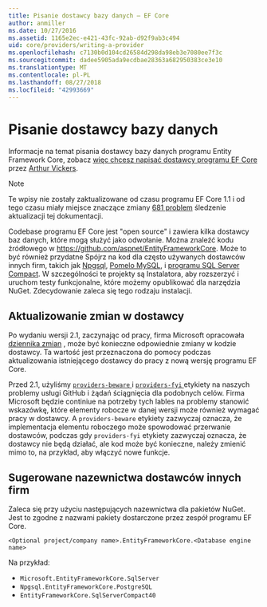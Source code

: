 ```yaml
---
title: Pisanie dostawcy bazy danych — EF Core
author: anmiller
ms.date: 10/27/2016
ms.assetid: 1165e2ec-e421-43fc-92ab-d92f9ab3c494
uid: core/providers/writing-a-provider
ms.openlocfilehash: c7130b0d104cd26584d298da98eb3e7080ee7f3c
ms.sourcegitcommit: dadee5905ada9ecdbae28363a682950383ce3e10
ms.translationtype: MT
ms.contentlocale: pl-PL
ms.lasthandoff: 08/27/2018
ms.locfileid: "42993669"
---
```

# <a name="writing-a-database-provider"></a>Pisanie dostawcy bazy danych

Informacje na temat pisania dostawcy bazy danych programu Entity Framework Core, zobacz [więc chcesz napisać dostawcy programu EF Core](https://blog.oneunicorn.com/2016/11/11/so-you-want-to-write-an-ef-core-provider/) przez [Arthur Vickers](https://github.com/ajcvickers).

> [!NOTE]
> Te wpisy nie zostały zaktualizowane od czasu programu EF Core 1.1 i od tego czasu miały miejsce znaczące zmiany [681 problem](https://github.com/aspnet/EntityFramework.Docs/issues/681) śledzenie aktualizacji tej dokumentacji.

Codebase programu EF Core jest "open source" i zawiera kilka dostawcy baz danych, które mogą służyć jako odwołanie. Można znaleźć kodu źródłowego w https://github.com/aspnet/EntityFrameworkCore. Może to być również przydatne Spójrz na kod dla często używanych dostawców innych firm, takich jak [Npgsql](https://github.com/npgsql/Npgsql.EntityFrameworkCore.PostgreSQL), [Pomelo MySQL](https://github.com/PomeloFoundation/Pomelo.EntityFrameworkCore.MySql), i [programu SQL Server Compact](https://github.com/ErikEJ/EntityFramework.SqlServerCompact). W szczególności te projekty są Instalatora, aby rozszerzyć i uruchom testy funkcjonalne, które możemy opublikować dla narzędzia NuGet. Zdecydowanie zaleca się tego rodzaju instalacji.

## <a name="keeping-up-to-date-with-provider-changes"></a>Aktualizowanie zmian w dostawcy

Po wydaniu wersji 2.1, zaczynając od pracy, firma Microsoft opracowała [dziennika zmian](provider-log.md) , może być konieczne odpowiednie zmiany w kodzie dostawcy. Ta wartość jest przeznaczona do pomocy podczas aktualizowania istniejącego dostawcy do pracy z nową wersję programu EF Core.

Przed 2.1, użyliśmy [ `providers-beware` ](https://github.com/aspnet/EntityFrameworkCore/labels/providers-beware) i [ `providers-fyi` ](https://github.com/aspnet/EntityFrameworkCore/labels/providers-fyi) etykiety na naszych problemy usługi GitHub i żądań ściągnięcia dla podobnych celów. Firma Microsoft będzie continiue na potrzeby tych lables na problemy stanowić wskazówkę, które elementy robocze w danej wersji może również wymagać pracy w dostawcy. A `providers-beware` etykiety zazwyczaj oznacza, że implementacja elementu roboczego może spowodować przerwanie dostawców, podczas gdy `providers-fyi` etykiety zazwyczaj oznacza, że dostawcy nie będą działać, ale kod może być konieczne, należy zmienić mimo to, na przykład, aby włączyć nowe funkcje.

## <a name="suggested-naming-of-third-party-providers"></a>Sugerowane nazewnictwa dostawców innych firm

Zaleca się przy użyciu następujących nazewnictwa dla pakietów NuGet. Jest to zgodne z nazwami pakiety dostarczone przez zespół programu EF Core.

`<Optional project/company name>.EntityFrameworkCore.<Database engine name>`

Na przykład:
* `Microsoft.EntityFrameworkCore.SqlServer`
* `Npgsql.EntityFrameworkCore.PostgreSQL`
* `EntityFrameworkCore.SqlServerCompact40`

